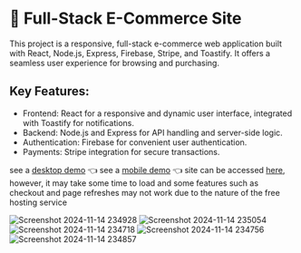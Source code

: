 # 🛒 Full-Stack E-Commerce Site
This project is a responsive, full-stack e-commerce web application built with React, Node.js, Express, Firebase, Stripe, and Toastify. It offers a seamless user experience for browsing and purchasing.

## Key Features:
* Frontend: React for a responsive and dynamic user interface, integrated with Toastify for notifications.
* Backend: Node.js and Express for API handling and server-side logic.
* Authentication: Firebase for convenient user authentication.
* Payments: Stripe integration for secure transactions.

see a [desktop demo](https://youtu.be/dST1HoZLx7o) 👈
see a [mobile demo](https://youtube.com/shorts/jdNFcERBR0o?feature=share) 👈
site can be accessed [here](https://world-s398.onrender.com/), however, it may take some time to load and some features such as checkout and page refreshes may not work due to the nature of the free hosting service


![Screenshot 2024-11-14 234928](https://github.com/user-attachments/assets/f406d80b-3e48-4f4f-9e13-672c3f3c3092)
![Screenshot 2024-11-14 235054](https://github.com/user-attachments/assets/441f9ef6-4091-4c91-9668-2b7b5ab0e517)
![Screenshot 2024-11-14 234718](https://github.com/user-attachments/assets/adf474db-3bdf-4fb9-9486-f9b40831bc40)
![Screenshot 2024-11-14 234756](https://github.com/user-attachments/assets/e52b7423-6689-44e6-994c-498e1195bf5b)
![Screenshot 2024-11-14 234857](https://github.com/user-attachments/assets/c0a952ea-0ca3-4a5d-acb8-a5894b8cf965)
